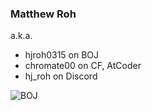 <!--
**hjroh0315/hjroh0315** is a ✨ _special_ ✨ repository because its `README.md` (this file) appears on your GitHub profile.

Here are some ideas to get you started:

- 🔭 I’m currently working on ...
- 🌱 I’m currently learning ...
- 👯 I’m looking to collaborate on ...
- 🤔 I’m looking for help with ...
- 💬 Ask me about ...
- 📫 How to reach me: ...
- 😄 Pronouns: ...
- ⚡ Fun fact: ...
-->

### Matthew Roh
a.k.a.
- hjroh0315 on BOJ
- chromate00 on CF, AtCoder
- hj_roh on Discord 

![BOJ](http://mazandi.herokuapp.com/api?handle=hjroh0315&theme=warm)

